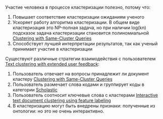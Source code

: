 Участие человека в процессе кластеризации полезно, потому что:
1. Повышает соответствие кластеризации ожиданиям ученого
2. Ускоряет работу алгоритма кластеризации. В общем виде кластеризация это NP-полная задача, но при наличии log(kn) подсказок задача кластеризации становится полиномиальной [Clustering with Same-Cluster Queries](zotero://select/library/items/FBYUIDAP)
3. Способствует лучшей интерпретации результатов, так как ученый принимает участие в кластеризации

Существуют различные стратегии взаимодействия с пользователем [Text clustering with extended user feedback](zotero://select/library/items/5HDFF3AA):
1. Пользователь отвечает на вопросы принадлежит ли документ кластеру [Clustering with Same-Cluster Queries](zotero://select/library/items/FBYUIDAP)
2. Пользователь размечает слова кодами и группирует коды в категории [Scholastic](zotero://select/library/items/Q58NDZBL)
3. Пользователь соотносит ключевые слова с кластерами [Interactive text document clustering using feature labeling](zotero://select/library/items/EGYRRD87)
4. В кластеризацию могут быть внедрены признаки: полученные из онтологии: но это не очень интерактивно.